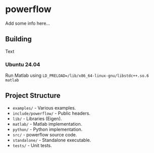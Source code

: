 # powerflow

Add some info here...

## Building

Text

### Ubuntu 24.04

Run Matlab using `LD_PRELOAD=/lib/x86_64-linux-gnu/libstdc++.so.6 matlab`

## Project Structure

- `examples/` - Various examples.
- `include/powerflow/` - Public headers.
- `lib/` - Libraries (Eigen).
- `matlab/` - Matlab implementation.
- `python/` - Python implementation.
- `src/` - powerflow source code.
- `standalone/` - Standalone executable.
- `tests/` - Unit tests.
